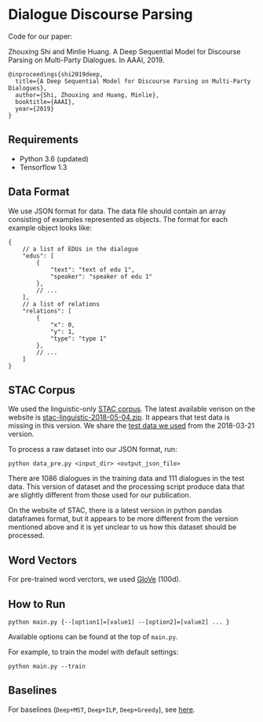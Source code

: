 # Dialogue Discourse Parsing

Code for our paper:

Zhouxing Shi and Minlie Huang. A Deep Sequential Model for Discourse Parsing on Multi-Party Dialogues. In AAAI, 2019.

```
@inproceedings{shi2019deep,
  title={A Deep Sequential Model for Discourse Parsing on Multi-Party Dialogues},
  author={Shi, Zhouxing and Huang, Minlie},
  booktitle={AAAI},
  year={2019}
}
```

## Requirements

* Python 3.6 (updated)
* Tensorflow 1.3

## Data Format

We use JSON format for data. The data file should contain an array consisting of examples represented as objects. The format for each example object looks like:

```
{
    // a list of EDUs in the dialogue
    "edus": [ 
        {
            "text": "text of edu 1",
            "speaker": "speaker of edu 1"
        },    
        // ...
    ],
    // a list of relations
    "relations": [
        {
            "x": 0,
            "y": 1,
            "type": "type 1"
        },
        // ...
    ]
}
```

## STAC Corpus

We used the linguistic-only [STAC corpus](https://www.irit.fr/STAC/corpus.html). The latest available verison on the website is [stac-linguistic-2018-05-04.zip](https://www.irit.fr/STAC/stac-linguistic-2018-05-04.zip). It appears that test data is missing in this version. We share the [test data we used](https://drive.google.com/file/d/1KmTw_DbJawNfl6asqtRnG_f4BwXtl4b7/view?usp=sharing) from the 2018-03-21 version.


To process a raw dataset into our JSON format, run:

```
python data_pre.py <input_dir> <output_json_file>
```

There are 1086 dialogues in the training data and 111 dialogues in the test data. This version of dataset and the processing script produce data that are slightly different from those used for our publication. 

On the website of STAC, there is a latest version in python pandas dataframes format, but it appears to be more different from the version mentioned above and it is yet unclear to us how this dataset should be processed.

## Word Vectors

For pre-trained word verctors, we used [GloVe](https://nlp.stanford.edu/projects/glove/) (100d).

## How to Run

```
python main.py {--[option1]=[value1] --[option2]=[value2] ... }
```

Available options can be found at the top of `main.py`.

For example, to train the model with default settings:

```
python main.py --train
```

## Baselines

For baselines (`Deep+MST`, `Deep+ILP`, `Deep+Greedy`), see [here](./baseline).
